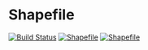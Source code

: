 # Shapefile

[![Build Status](https://travis-ci.org/JuliaGeo/Shapefile.jl.svg)](https://travis-ci.org/JuliaGeo/Shapefile.jl)
[![Shapefile](http://pkg.julialang.org/badges/Shapefile_0.3.svg)](http://pkg.julialang.org/?pkg=Shapefile&ver=release)
[![Shapefile](http://pkg.julialang.org/badges/Shapefile_0.4.svg)](http://pkg.julialang.org/?pkg=Shapefile&ver=nightly)
